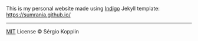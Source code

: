 
<p>This is my personal website made using <a href="http://sergiokopplin.github.io/indigo/">Indigo</a> Jekyll template: <a href="https://sumrania.github.io/">https://sumrania.github.io/</a></p>

---

[MIT](http://kopplin.mit-license.org/) License © Sérgio Kopplin
